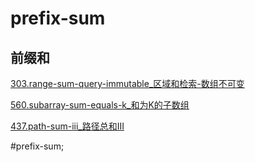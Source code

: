 # prefix-sum
## 前缀和

[303.range-sum-query-immutable_区域和检索-数组不可变](<../303.range-sum-query-immutable_区域和检索-数组不可变.md>)

[560.subarray-sum-equals-k_和为K的子数组](<../560.subarray-sum-equals-k_和为K的子数组.md>)

[437.path-sum-iii_路径总和III](<../437.path-sum-iii_路径总和III.md>)

#prefix-sum;
